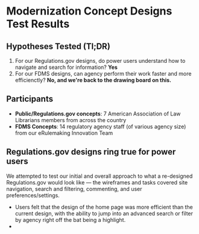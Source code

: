 # Modernization Concept Designs Test Results

## Hypotheses Tested (Tl;DR)

1. For our Regulations.gov designs, do power users understand how to navigate and search for information? **Yes**
2. For our FDMS designs, can agency perform their work faster and more efficienctly? **No, and we're back to the drawing board on this.**

## Participants

- **Public/Regulations.gov concepts**: 7 American Association of Law Librarians members from across the country
- **FDMS Concepts**: 14 regulatory agency staff (of various agency size) from our eRulemaking Innovation Team

## Regulations.gov designs ring true for power users

We attempted to test our initial and overall approach to what a re-designed Regulations.gov would look like — the wireframes and tasks covered site navigation, search and filtering, commenting, and user preferences/settings.

- Users felt that the design of the home page was more efficient than the current design, with the ability to jump into an advanced search or filter by agency right off the bat being a highlight.
- 

